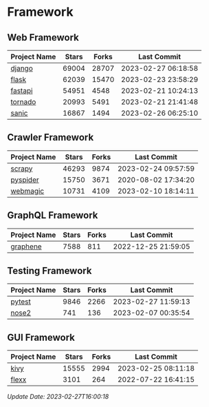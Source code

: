 # Framework

## Web Framework
| Project Name | Stars | Forks | Last Commit |
| ------------ | ----- | ----- | ----------- |
| [django](https://github.com/django/django) | 69004 | 28707 | 2023-02-27 06:18:58 |
| [flask](https://github.com/pallets/flask) | 62039 | 15470 | 2023-02-23 23:58:29 |
| [fastapi](https://github.com/tiangolo/fastapi) | 54951 | 4548 | 2023-02-21 10:24:13 |
| [tornado](https://github.com/tornadoweb/tornado) | 20993 | 5491 | 2023-02-21 21:41:48 |
| [sanic](https://github.com/sanic-org/sanic) | 16867 | 1494 | 2023-02-26 06:25:10 |

## Crawler Framework
| Project Name | Stars | Forks | Last Commit |
| ------------ | ----- | ----- | ----------- |
| [scrapy](https://github.com/scrapy/scrapy) | 46293 | 9874 | 2023-02-24 09:57:59 |
| [pyspider](https://github.com/binux/pyspider) | 15750 | 3671 | 2020-08-02 17:34:20 |
| [webmagic](https://github.com/code4craft/webmagic) | 10731 | 4109 | 2023-02-10 18:14:11 |

## GraphQL Framework
| Project Name | Stars | Forks | Last Commit |
| ------------ | ----- | ----- | ----------- |
| [graphene](https://github.com/graphql-python/graphene) | 7588 | 811 | 2022-12-25 21:59:05 |

## Testing Framework
| Project Name | Stars | Forks | Last Commit |
| ------------ | ----- | ----- | ----------- |
| [pytest](https://github.com/pytest-dev/pytest) | 9846 | 2266 | 2023-02-27 11:59:13 |
| [nose2](https://github.com/nose-devs/nose2) | 741 | 136 | 2023-02-07 00:35:54 |

## GUI Framework
| Project Name | Stars | Forks | Last Commit |
| ------------ | ----- | ----- | ----------- |
| [kivy](https://github.com/kivy/kivy) | 15555 | 2994 | 2023-02-25 08:11:18 |
| [flexx](https://github.com/flexxui/flexx) | 3101 | 264 | 2022-07-22 16:41:15 |

*Update Date: 2023-02-27T16:00:18*
